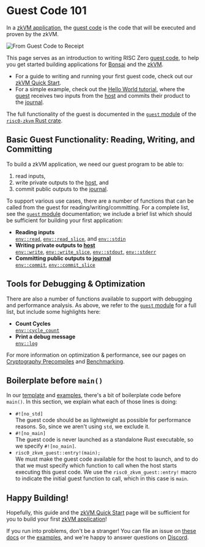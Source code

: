 # Guest Code 101

In a [zkVM application][zkVM], the [guest code] is the code that will be
executed and proven by the zkVM.

![From Guest Code to Receipt][from-rust-to-receipt]

This page serves as an introduction to writing RISC Zero [guest code], to help
you get started building applications for [Bonsai] and the [zkVM].

- For a guide to writing and running your first guest code, check out our [zkVM
  Quick Start][quickstart].
- For a simple example, check out the [Hello World tutorial][hello-world], where
  the [guest] receives two inputs from the [host] and commits their product to
  the [journal].

The full functionality of the guest is documented in the [`guest`
module][risc0-zkvm-guest] of the [`risc0-zkvm` Rust crate][risc0-zkvm].

## Basic Guest Functionality: Reading, Writing, and Committing

To build a zkVM application, we need our guest program to be able to:

1. read inputs,
2. write private outputs to the [host], and
3. commit public outputs to the [journal].

To support various use cases, there are a number of functions that can be called
from the guest for reading/writing/committing. For a complete list, see the
[`guest` module][risc0-zkvm-guest] documentation; we include a brief list which
should be sufficient for building your first application:

- **Reading inputs** <br/>
  [`env::read`], [`env::read_slice`], and [`env::stdin`]
- **Writing private outputs to [host]**<br/>
  [`env::write`], [`env::write_slice`], [`env::stdout`], [`env::stderr`]
- **Committing public outputs to [journal]**<br/>
  [`env::commit`], [`env::commit_slice`]

## Tools for Debugging & Optimization

There are also a number of functions available to support with debugging and
performance analysis. As above, we refer to the [`guest` module][risc0-zkvm-guest] for a full
list, but include some highlights here:

- **Count Cycles** <br/>
  [`env::cycle_count`]
- **Print a debug message**<br/>
  [`env::log`]

For more information on optimization & performance, see our pages on
[Cryptography Precompiles][precompiles] and [Benchmarking][benchmarks].

## Boilerplate before `main()`

In our [template] and [examples], there's a bit of boilerplate code before
`main()`. In this section, we explain what each of those lines is doing:

- `#![no_std]` <br/>
  The guest code should be as lightweight as possible for performance reasons.
  So, since we aren't using `std`, we exclude it.
- `#![no_main]` <br/>
  The guest code is never launched as a standalone Rust executable, so we
  specify `#![no_main]`.
- `risc0_zkvm_guest::entry!(main);` <br/>
  We must make the guest code available for the host to launch, and to do that
  we must specify which function to call when the host starts executing this
  guest code. We use the `risc0_zkvm_guest::entry!` macro to indicate the
  initial guest function to call, which in this case is `main`.

## Happy Building!

Hopefully, this guide and the [zkVM Quick Start][quickstart] page will be
sufficient for you to build your first [zkVM application][zkVM]!

If you run into problems, don't be a stranger! You can file an issue on [these docs] or the [examples], and we're happy to answer questions on [Discord].

[`env::commit_slice`]: https://docs.rs/risc0-zkvm/0.21/risc0_zkvm/guest/env/fn.commit_slice.html
[`env::commit`]: https://docs.rs/risc0-zkvm/0.21/risc0_zkvm/guest/env/fn.commit.html
[`env::cycle_count`]: https://docs.rs/risc0-zkvm/0.21/risc0_zkvm/guest/env/fn.cycle_count.html
[`env::log`]: https://docs.rs/risc0-zkvm/0.21/risc0_zkvm/guest/env/fn.log.html
[`env::read_slice`]: https://docs.rs/risc0-zkvm/0.21/risc0_zkvm/guest/env/fn.read_slice.html
[`env::read`]: https://docs.rs/risc0-zkvm/0.21/risc0_zkvm/guest/env/fn.read.html
[`env::stderr`]: https://docs.rs/risc0-zkvm/0.21/risc0_zkvm/guest/env/fn.stderr.html
[`env::stdin`]: https://docs.rs/risc0-zkvm/0.21/risc0_zkvm/guest/env/fn.stdin.html
[`env::stdout`]: https://docs.rs/risc0-zkvm/0.21/risc0_zkvm/guest/env/fn.stdout.html
[`env::write_slice`]: https://docs.rs/risc0-zkvm/0.21/risc0_zkvm/guest/env/fn.write_slice.html
[`env::write`]: https://docs.rs/risc0-zkvm/0.21/risc0_zkvm/guest/env/fn.write.html
[benchmarks]: ./benchmarks.md
[Bonsai]: ../generating-proofs/remote-proving.md
[Discord]: https://discord.gg/risczero
[examples]: ./examples.md
[from-rust-to-receipt]: /diagrams/from-rust-to-receipt.png
[guest]: /terminology#guest
[guest code]: /terminology#guest
[hello-world]: ./tutorials/hello-world.md
[host]: /terminology#host
[journal]: /terminology#journal
[precompiles]: ./precompiles.md
[quickstart]: ./quickstart.md
[risc0-zkvm]: https://docs.rs/risc0-zkvm
[risc0-zkvm-guest]: https://docs.rs/risc0-zkvm/0.21/risc0_zkvm/guest
[template]: https://github.com/risc0/risc0/tree/release-0.21/templates/rust-starter
[these docs]: https://github.com/risc0/risc0/issues/new/choose
[zkVM]: ./zkvm-overview.md
